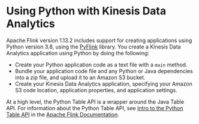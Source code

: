 # Using Python with Kinesis Data Analytics<a name="how-python"></a>

Apache Flink version 1\.13\.2 includes support for creating applications using Python version 3\.8, using the [PyFlink](https://flink.apache.org/2020/04/09/pyflink-udf-support-flink.html) library\. You create a Kinesis Data Analytics application using Python by doing the following:
+ Create your Python application code as a text file with a `main` method\.
+ Bundle your application code file and any Python or Java dependencies into a zip file, and upload it to an Amazon S3 bucket\.
+ Create your Kinesis Data Analytics application, specifying your Amazon S3 code location, application properties, and application settings\.

At a high level, the Python Table API is a wrapper around the Java Table API\. For information about the Python Table API, see [ Intro to the Python Table API](https://ci.apache.org/projects/flink/flink-docs-release-1.13/dev/python/table-api-users-guide/intro_to_table_api.html) in the [ Apache Flink Documentation](https://ci.apache.org/projects/flink/flink-docs-release-1.13/)\.